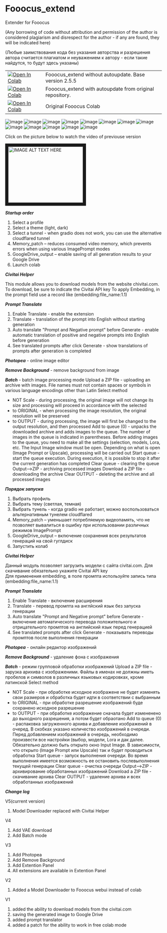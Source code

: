 # Fooocus_extend
Extender for Fooocus

(Any borrowing of code without attribution and permission of the author is considered plagiarism and disrespect for the author - if any are found, they will be indicated here)

(Любые заимствования кода без указания авторства и разрешения автора считается плагиатом и неуважением к автору - если такие найдутся, то будут здесь указаны)
<table>
  <tr>
    <td><a href="https://colab.research.google.com/github/shaitanzx/Fooocus_extend/blob/main/Fooocus_extend_wo_update.ipynb" rel="nofollow"><img src="https://colab.research.google.com/assets/colab-badge.svg" alt="Open In Colab" data-canonical-src="https://colab.research.google.com/assets/colab-badge.svg"></a></td><td>Fooocus_extend without autoupdate. Base version 2.5.5</td>
  </tr>
  <tr>
    <td><a href="https://colab.research.google.com/github/shaitanzx/Fooocus_extend/blob/main/Fooocus_extend.ipynb" rel="nofollow"><img src="https://colab.research.google.com/assets/colab-badge.svg" alt="Open In Colab" data-canonical-src="https://colab.research.google.com/assets/colab-badge.svg"></a></td><td>Fooocus_extend with autoupdate from original repository.</td>
  </tr>
  <tr>
    <td><a href="https://colab.research.google.com/github/lllyasviel/Fooocus/blob/main/fooocus_colab.ipynb" rel="nofollow"><img src="https://colab.research.google.com/assets/colab-badge.svg" alt="Open In Colab" data-canonical-src="https://colab.research.google.com/assets/colab-badge.svg"></a></td><td>Original Fooocus Colab</td>
  </tr>
</table>

![image](https://github.com/user-attachments/assets/468487b8-8d4e-454c-ba92-1c9e5b60feb7)
![image](https://github.com/user-attachments/assets/88d51e58-49c3-4b46-9455-39de97c67f16)
![image](https://github.com/user-attachments/assets/05d3e317-3a05-434d-bb9d-9e017e6110bb)
![image](https://github.com/user-attachments/assets/e8ef96a2-5dc3-496f-8940-6fe531b80697)
![image](https://github.com/user-attachments/assets/28704aa3-7a95-4ad5-b6d6-ff044ff103dc)
![image](https://github.com/user-attachments/assets/6ff1277f-f0ae-4917-9773-505912351a3e)
![image](https://github.com/user-attachments/assets/257d2944-c5ef-40ca-b330-4f370c54bddc)
![image](https://github.com/user-attachments/assets/d4ab118e-06b8-4b3c-be70-83a7501b36ee)
![image](https://github.com/user-attachments/assets/e0138862-9ebb-4a84-8b46-96593e8e108c)
![image](https://github.com/user-attachments/assets/15750c0d-4597-468d-ba7b-3812d608d087)
![image](https://github.com/user-attachments/assets/f3e2e442-3c31-4038-ad75-103e5dc880b8)
![image](https://github.com/user-attachments/assets/749eabcb-2ef6-4809-8177-cdd6a690b36a)
![image](https://github.com/user-attachments/assets/afd366ed-827f-4004-a031-dde28dae99a5)


Сlick on the picture below to watch the video of previouse version


<a href="http://www.youtube.com/watch?feature=player_embedded&v=VuXzHu4PLsk
" target="_blank"><img src="http://img.youtube.com/vi/VuXzHu4PLsk/0.jpg" 
alt="IMAGE ALT TEXT HERE" width="240" height="180" border="10" /></a>

***Startup order***
1. Select a profile
2. Select a theme (light, dark)
3. Select a tunnel - when gradio does not work, you can use the alternative cloudflared tunnel
4. Memory_patch – reduces consumed video memory, which prevents errors when using various ImagePrompt modes
5. GoogleDrive_output – enable saving of all generation results to your Google Drive
6. Launch colab

***Civitai Helper***

This module allows you to download models from the website chivitai.com. To download, be sure to indicate the Civitai API key
To apply Embedding, in the prompt field use a record like (embedding:file_name:1.1)

***Prompt Translate***
1. Enable Translate - enable the extension
2. Translate - translation of the prompt into English without starting generation
3. Auto translate "Prompt and Negative prompt" before Generate - enable automatic translation of positive and negative prompts into English before generation
4. See translated prompts after click Generate - show translations of prompts after generation is completed

***Photopea*** - online image editor

***Remove Background*** - remove background from image

***Batch*** - batch image processing mode
Upload a ZIP file - uploading an archive with images. File names must not contain spaces or symbols in various language encodings other than Latin
Select method
- NOT Scale - during processing, the original image will not change its size and processing will proceed in accordance with the selected
- to ORIGINAL - when processing the image resolution, the original resolution will be preserved
- to OUTPUT - during processing, the image will first be changed to the output resolution, and then processed
Add to queue (0) - unpacks the downloaded archive and adds images to the queue. The number of images in the queue is indicated in parentheses. Before adding images to the queue, you need to make all the settings (selection, models, Lora, etc. The Input Image window must be open. Depending on what is open (Image Prompt or Upscale), processing will be carried out
Start queue - start the queue execution. During execution, it is possible to stop it after the current generation has completed
Clear queue - clearing the queue
Output-->ZIP - archiving processed images
Download a ZIP file - downloading the archive
Clear OUTPUT - deleting the archive and all processed images

***Порядок запуска***
1.	Выбрать профиль
2.	Выбрать тему (светлая, темная)
3.	Выбрать тунель - когда gradio не работает, можно воспользоваться альтернативным тунелем cloudflared
4.	Memory_patch – уменьшает потребляемую видеопамять, что не позволяет вывалиться в ошибку при использовании различных режимов ImagePrompt
5.	GoogleDrive_output – включение сохранения всех результатов генераций на свой гуглдиск
6.	Запустить колаб

***Civitai Helper***

Данный модуль позволяет загрузить модели с сайта civitai.com. Для скачивание обязательно укажите Civitai API key  
Для применения embedding, в поле промпта используйте запись типа (embedding:file_name:1.1)

***Prompt Translate***
1. Enable Translate - включение расширения
2. Translate - перевод промпта на англйский язык без запуска генерации
3. Auto translate "Prompt and Negative prompt" before Generate - включение автоматического перевода положительного и отрицательного промптов на английский язык перед генерацией
4. See translated prompts after click Generate - показывать переводы промптов после выполнения генерации

***Photopea*** - онлайн редактор изображений

***Remove Background*** - удаление фона с изображения

***Batch*** - режим групповой обработки изображений
Upload a ZIP file - зарузка арихива с изображеними. Файлы в именах не должны иметь пробелов и символов в различных языковых кодировках, кроме латинской
Select method
- NOT Scale - при обработке исходное изображене не будет изменять свои размеров и обработка будет идти в соответствии с выбранным 
- to ORIGINAL - при обработке разрешение изображений буде сохранено исходное разрешение
- to OUTPUT - при обработке изображение сначала будет измененено до выходного разрешения, а потом будет обраотано
Add to queue (0) - распаковка загруженного архива и добавление изображений в очеред. В скобках указано количество изображений в очереди. Перед добавлением изображений в очередь, необходимо произвести все настройки (выбор, модели, Lora и дак далее. Обязательно должно быть открыто окно Input Image. В зависимости, что открыто (Image Prompt или  Upscale) так и будет проводиться обработка
Start queue - запуск выполнения очереди. Во время выполнения имеется возможность ее остановить послевыполнения текущей генерации
Clear queue - очистка очереди
Output-->ZIP - архивирование обработанных изображений
Download a ZIP file - скачивание архива
Clear OUTPUT - удаление архива и всех обработанных изображений


***Change log***

V5(current version)
1. Model Downloader replaced with Civitai Helper

V4
1. Add VAE download
2. Add Batch mode

V3
1. Add Photopea
2. Add Remove Background
3. Add Extention Panel
4. All extensions are available in Extention Panel

V2
1. Added a Model Downloader to Fooocus webui instead of colab

V1
1. added the ability to download models from the civitai.com
2. saving the generated image to Google Drive
3. added prompt translator
4. added a patch for the ability to work in free colab mode 

